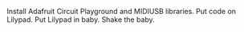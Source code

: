 Install Adafruit Circuit Playground and MIDIUSB libraries. Put code on Lilypad. Put Lilypad in baby. Shake the baby.
